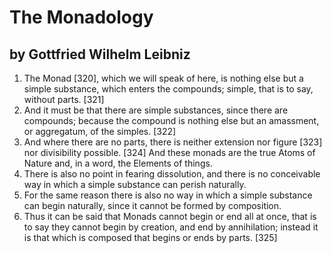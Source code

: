 # The Monadology
## by Gottfried Wilhelm Leibniz

1. The Monad [320], which we will speak of here, is nothing else but a simple substance, which enters the compounds; simple, that is to say, without parts. [321]
2. And it must be that there are simple substances, since there are compounds; because the compound is nothing else but an amassment, or aggregatum, of the simples. [322]
3. And where there are no parts, there is neither extension nor figure [323] nor divisibility possible. [324] And these monads are the true Atoms of Nature and, in a word, the Elements of things.
4. There is also no point in fearing dissolution, and there is no conceivable way in which a simple substance can perish naturally.
5. For the same reason there is also no way in which a simple substance can begin naturally, since it cannot be formed by composition.
6. Thus it can be said that Monads cannot begin or end all at once, that is to say they cannot begin by creation, and end by annihilation; instead it is that which is composed that begins or ends by parts. [325]
